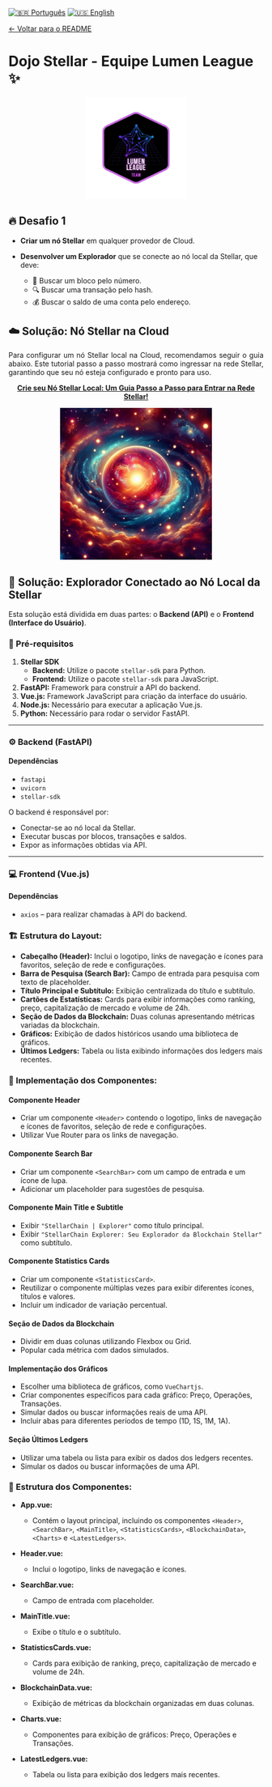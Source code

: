 [![🇧🇷 Português](https://img.shields.io/badge/Lang-PT--BR-green)](./challenge1.md)
[![🇺🇸 English](https://img.shields.io/badge/Lang-EN-blue)](./challenge1-en.md)

[← Voltar para o README](../README.md)


# Dojo Stellar - Equipe Lumen League ✨

<p align="center">
  <img src="./logo_lumen.png" alt="Logo da Lumen League" width="200">
</p>


## 🔥 Desafio 1

- **Criar um nó Stellar** em qualquer provedor de Cloud.

- **Desenvolver um Explorador** que se conecte ao nó local da Stellar, que deve:
  - 🔎 Buscar um bloco pelo número.
  - 🔍 Buscar uma transação pelo hash.
  - 💰 Buscar o saldo de uma conta pelo endereço.

## ☁️ Solução: Nó Stellar na Cloud

<p align="justify">
  Para configurar um nó Stellar local na Cloud, recomendamos seguir o guia abaixo. Este tutorial passo a passo mostrará como ingressar na rede Stellar, garantindo que seu nó esteja configurado e pronto para uso.
</p>

<p align="center">
  <a href="https://medium.com/@pavusa/create-your-local-stellar-node-a-step-by-step-guide-to-joining-the-stellar-network-179b80b26898" target="_blank">
    <strong>Crie seu Nó Stellar Local: Um Guia Passo a Passo para Entrar na Rede Stellar!</strong>
  </a>
</p>

<p align="center">
  <a href="https://medium.com/@pavusa/create-your-local-stellar-node-a-step-by-step-guide-to-joining-the-stellar-network-179b80b26898" target="_blank">
    <img src="./logo_new.png" alt="Artigo sobre Nó Stellar Local" width="300">
  </a>
</p>

## 🚀 Solução: Explorador Conectado ao Nó Local da Stellar

Esta solução está dividida em duas partes: o **Backend (API)** e o **Frontend (Interface do Usuário)**.

### 🔧 Pré-requisitos

1. **Stellar SDK**  
   - **Backend:** Utilize o pacote `stellar-sdk` para Python.  
   - **Frontend:** Utilize o pacote `stellar-sdk` para JavaScript.
2. **FastAPI:** Framework para construir a API do backend.
3. **Vue.js:** Framework JavaScript para criação da interface do usuário.
4. **Node.js:** Necessário para executar a aplicação Vue.js.
5. **Python:** Necessário para rodar o servidor FastAPI.

---

### ⚙️ Backend (FastAPI)

#### Dependências

- `fastapi`
- `uvicorn`
- `stellar-sdk`

O backend é responsável por:

- Conectar-se ao nó local da Stellar.
- Executar buscas por blocos, transações e saldos.
- Expor as informações obtidas via API.

---

### 💻 Frontend (Vue.js)

#### Dependências

- `axios` – para realizar chamadas à API do backend.

### 🏗️ Estrutura do Layout:

- **Cabeçalho (Header):** Inclui o logotipo, links de navegação e ícones para favoritos, seleção de rede e configurações.
- **Barra de Pesquisa (Search Bar):** Campo de entrada para pesquisa com texto de placeholder.
- **Título Principal e Subtítulo:** Exibição centralizada do título e subtítulo.
- **Cartões de Estatísticas:** Cards para exibir informações como ranking, preço, capitalização de mercado e volume de 24h.
- **Seção de Dados da Blockchain:** Duas colunas apresentando métricas variadas da blockchain.
- **Gráficos:** Exibição de dados históricos usando uma biblioteca de gráficos.
- **Últimos Ledgers:** Tabela ou lista exibindo informações dos ledgers mais recentes.

### 🔨 Implementação dos Componentes:

#### **Componente Header**
- Criar um componente `<Header>` contendo o logotipo, links de navegação e ícones de favoritos, seleção de rede e configurações.
- Utilizar Vue Router para os links de navegação.

#### **Componente Search Bar**
- Criar um componente `<SearchBar>` com um campo de entrada e um ícone de lupa.
- Adicionar um placeholder para sugestões de pesquisa.

#### **Componente Main Title e Subtitle**
- Exibir `"StellarChain | Explorer"` como título principal.
- Exibir `"StellarChain Explorer: Seu Explorador da Blockchain Stellar"` como subtítulo.

#### **Componente Statistics Cards**
- Criar um componente `<StatisticsCard>`.
- Reutilizar o componente múltiplas vezes para exibir diferentes ícones, títulos e valores.
- Incluir um indicador de variação percentual.

#### **Seção de Dados da Blockchain**
- Dividir em duas colunas utilizando Flexbox ou Grid.
- Popular cada métrica com dados simulados.

#### **Implementação dos Gráficos**
- Escolher uma biblioteca de gráficos, como `VueChartjs`.
- Criar componentes específicos para cada gráfico: Preço, Operações, Transações.
- Simular dados ou buscar informações reais de uma API.
- Incluir abas para diferentes períodos de tempo (1D, 1S, 1M, 1A).

#### **Seção Últimos Ledgers**
- Utilizar uma tabela ou lista para exibir os dados dos ledgers recentes.
- Simular os dados ou buscar informações de uma API.

### 🧩 Estrutura dos Componentes:

- **App.vue:**  
    - Contém o layout principal, incluindo os componentes `<Header>`, `<SearchBar>`, `<MainTitle>`, `<StatisticsCards>`, `<BlockchainData>`, `<Charts>` e `<LatestLedgers>`.

- **Header.vue:**  
    - Inclui o logotipo, links de navegação e ícones.

- **SearchBar.vue:**  
    - Campo de entrada com placeholder.

- **MainTitle.vue:**  
    - Exibe o título e o subtítulo.

- **StatisticsCards.vue:**  
    - Cards para exibição de ranking, preço, capitalização de mercado e volume de 24h.

- **BlockchainData.vue:**  
    - Exibição de métricas da blockchain organizadas em duas colunas.

- **Charts.vue:**  
    - Componentes para exibição de gráficos: Preço, Operações e Transações.

- **LatestLedgers.vue:**  
    - Tabela ou lista para exibição dos ledgers mais recentes.

